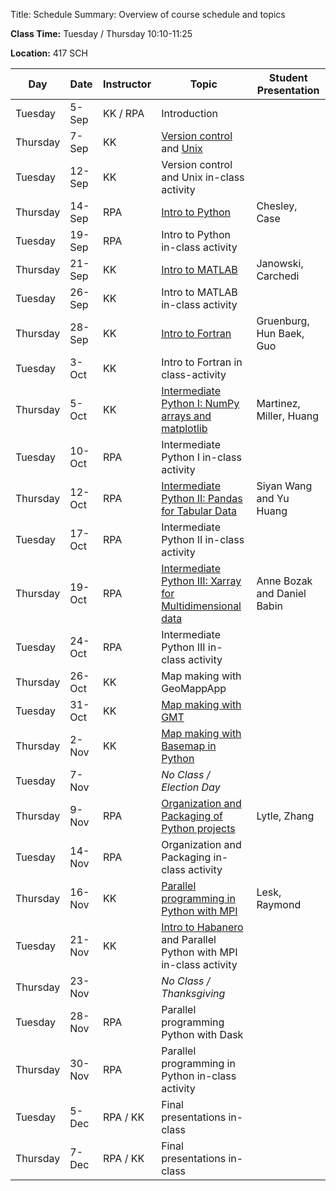 Title: Schedule
Summary: Overview of course schedule and topics

**Class Time:** Tuesday / Thursday 10:10-11:25

**Location:** 417 SCH



| Day      | Date   | Instructor | Topic     | Student Presentation |
|----------|--------|------------|--------------------------|--------------------------------|
| Tuesday  | 5-Sep  | KK / RPA   | Introduction                  |                            |
| Thursday | 7-Sep  | KK         | [Version control]({filename}/lectures/unix_git/intro_to_git.md) and [Unix]({filename}/lectures/unix_git/intro_to_unix_1.md) | |
| Tuesday  | 12-Sep | KK         | Version control and Unix in-class activity    |            |
| Thursday | 14-Sep | RPA        | [Intro to Python]({filename}/lectures/python/intro_to_python.ipynb) | Chesley, Case |
| Tuesday  | 19-Sep | RPA        | Intro to Python in-class activity   |                      |
| Thursday | 21-Sep | KK         | [Intro to MATLAB]({filename}/lectures/matlab/matlab.md)   | Janowski, Carchedi |
| Tuesday  | 26-Sep | KK         | Intro to MATLAB in-class activity  |                       |
| Thursday | 28-Sep | KK         | [Intro to Fortran]({filename}/lectures/fortran/fortran.md) |  Gruenburg, Hun Baek, Guo                    |
| Tuesday  | 3-Oct  | KK         | Intro to Fortran in class-activity  |                     |
| Thursday | 5-Oct  | KK         | [Intermediate Python I: NumPy arrays and matplotlib]({filename}/lectures/python/numpy_and_matplotlib.ipynb) | Martinez, Miller, Huang    |
| Tuesday  | 10-Oct | RPA        | Intermediate Python I in-class activity         |         |
| Thursday | 12-Oct | RPA        | [Intermediate Python II: Pandas for Tabular Data]({filename}/lectures/python/pandas.ipynb)  |   Siyan Wang and Yu Huang     |
| Tuesday  | 17-Oct | RPA        | Intermediate Python II in-class activity         |        |
| Thursday | 19-Oct | RPA        | [Intermediate Python III: Xarray for Multidimensional data]({filename}/lectures/python/xarray.ipynb) | Anne Bozak and Daniel Babin |
| Tuesday  | 24-Oct | RPA        | Intermediate Python III in-class activity         |       |
| Thursday | 26-Oct | KK         | Map making with GeoMappApp                        |       |
| Tuesday  | 31-Oct | KK         | [Map making with GMT]({filename}/lectures/gmt/intro_to_gmt.md)                   |       |
| Thursday | 2-Nov  | KK         | [Map making with Basemap in Python]({filename}/lectures/python/Basemap_Tutorial.ipynb)                      |       |
| Tuesday  | 7-Nov  |            | _No Class / Election Day_                       |  |
| Thursday | 9-Nov  | RPA        | [Organization and Packaging of Python projects]({filename}/lectures/python/organization_and_packaging.ipynb)     |     Lytle, Zhang   |
| Tuesday  | 14-Nov | RPA        | Organization and Packaging in-class activity           |        |
| Thursday | 16-Nov | KK         | [Parallel programming in Python with MPI]({filename}/lectures/python/mpi4py.md)          |   Lesk, Raymond     |
| Tuesday  | 21-Nov | KK         | [Intro to Habanero]({filename}/lectures/habanero/intro_to_habanero.md)  and Parallel Python with MPI in-class activity  |      |
| Thursday | 23-Nov |            | _No Class / Thanksgiving_                     |     |
| Tuesday  | 28-Nov | RPA        | Parallel programming Python with Dask          |          |
| Thursday | 30-Nov | RPA        | Parallel programming in Python in-class activity |        |
| Tuesday  | 5-Dec  | RPA / KK   | Final presentations in-class                     |        |
| Thursday | 7-Dec  | RPA / KK   | Final presentations in-class                     |        |

